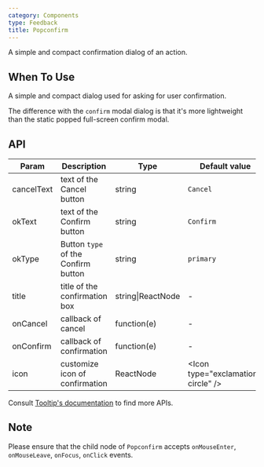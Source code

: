 ```yaml
---
category: Components
type: Feedback
title: Popconfirm
---
```


A simple and compact confirmation dialog of an action.

## When To Use

A simple and compact dialog used for asking for user confirmation.

The difference with the `confirm` modal dialog is that it's more lightweight than the static popped full-screen confirm modal.

## API

| Param | Description | Type | Default value |
| --- | --- | --- | --- |
| cancelText | text of the Cancel button | string | `Cancel` |
| okText | text of the Confirm button | string | `Confirm` |
| okType | Button `type` of the Confirm button | string | `primary` |
| title | title of the confirmation box | string\|ReactNode | - |
| onCancel | callback of cancel | function(e) | - |
| onConfirm | callback of confirmation | function(e) | - |
| icon | customize icon of confirmation | ReactNode | &lt;Icon type="exclamation-circle" /&gt; |

Consult [Tooltip's documentation](https://ant.design/components/tooltip/#API) to find more APIs.

## Note

Please ensure that the child node of `Popconfirm` accepts `onMouseEnter`, `onMouseLeave`, `onFocus`, `onClick` events.

